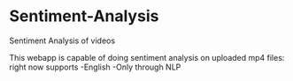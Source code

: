 # Sentiment-Analysis
Sentiment Analysis of videos

This webapp is capable of doing sentiment analysis on uploaded mp4 files:
right now supports 
    -English
    -Only through NLP